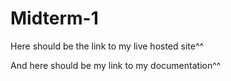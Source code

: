 # Midterm-1

Here should be the link to my live hosted site^^

And here should be my link to my documentation^^
